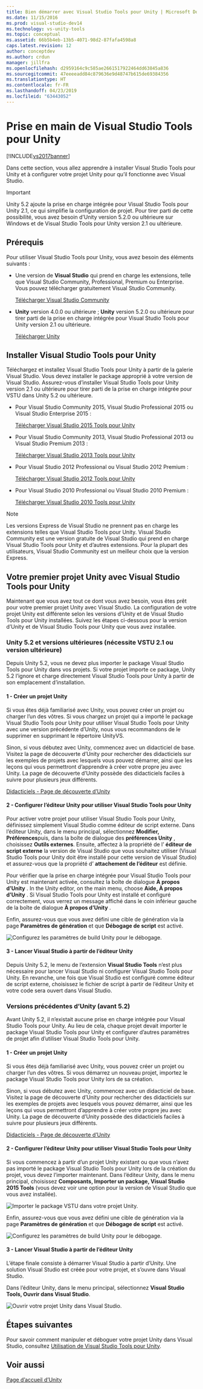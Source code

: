 ```yaml
---
title: Bien démarrer avec Visual Studio Tools pour Unity | Microsoft Docs
ms.date: 11/15/2016
ms.prod: visual-studio-dev14
ms.technology: vs-unity-tools
ms.topic: conceptual
ms.assetid: 66b5b4eb-13b5-4071-98d2-87fafa4598a8
caps.latest.revision: 12
author: conceptdev
ms.author: crdun
manager: jillfra
ms.openlocfilehash: d2959164c9c585ae2661517922464dd63845a836
ms.sourcegitcommit: 47eeeeadd84c879636e9d48747b615de69384356
ms.translationtype: HT
ms.contentlocale: fr-FR
ms.lasthandoff: 04/23/2019
ms.locfileid: "63443052"
---
```

# <a name="getting-started-with-visual-studio-tools-for-unity"></a>Prise en main de Visual Studio Tools pour Unity
[!INCLUDE[vs2017banner](../includes/vs2017banner.md)]

Dans cette section, vous allez apprendre à installer Visual Studio Tools pour Unity et à configurer votre projet Unity pour qu’il fonctionne avec Visual Studio.  
  
> [!IMPORTANT]
> Unity 5.2 ajoute la prise en charge intégrée pour Visual Studio Tools pour Unity 2.1, ce qui simplifie la configuration de projet. Pour tirer parti de cette possibilité, vous avez besoin d’Unity version 5.2.0 ou ultérieure sur Windows et de Visual Studio Tools pour Unity version 2.1 ou ultérieure.  
  
## <a name="prerequisites"></a>Prérequis  
 Pour utiliser Visual Studio Tools pour Unity, vous avez besoin des éléments suivants :  
  
- Une version de **Visual Studio** qui prend en charge les extensions, telle que Visual Studio Community, Professional, Premium ou Enterprise. Vous pouvez télécharger gratuitement Visual Studio Community.  
  
     [Télécharger Visual Studio Community](http://www.visualstudio.com/downloads/download-visual-studio-vs)  
  
- **Unity** version 4.0.0 ou ultérieure ; **Unity** version 5.2.0 ou ultérieure pour tirer parti de la prise en charge intégrée pour Visual Studio Tools pour Unity version 2.1 ou ultérieure.  
  
     [Télécharger Unity](https://unity3d.com/get-unity/download)  
  
## <a name="install-visual-studio-tools-for-unity"></a>Installer Visual Studio Tools pour Unity  
 Téléchargez et installez Visual Studio Tools pour Unity à partir de la galerie Visual Studio. Vous devez installer le package approprié à votre version de Visual Studio. Assurez-vous d’installer Visual Studio Tools pour Unity version 2.1 ou ultérieure pour tirer parti de la prise en charge intégrée pour VSTU dans Unity 5.2 ou ultérieure.  
  
- Pour Visual Studio Community 2015, Visual Studio Professional 2015 ou Visual Studio Enterprise 2015 :  
  
     [Télécharger Visual Studio 2015 Tools pour Unity](https://visualstudiogallery.msdn.microsoft.com/8d26236e-4a64-4d64-8486-7df95156aba9)  
  
- Pour Visual Studio Community 2013, Visual Studio Professional 2013 ou Visual Studio Premium 2013 :  
  
     [Télécharger Visual Studio 2013 Tools pour Unity](https://visualstudiogallery.msdn.microsoft.com/20b80b8c-659b-45ef-96c1-437828fe7cf2)  
  
- Pour Visual Studio 2012 Professional ou Visual Studio 2012 Premium :  
  
     [Télécharger Visual Studio 2012 Tools pour Unity](https://visualstudiogallery.msdn.microsoft.com/7ab11d2a-f413-4ed6-b3de-ff1d05157714)  
  
- Pour Visual Studio 2010 Professional ou Visual Studio 2010 Premium :  
  
     [Télécharger Visual Studio 2010 Tools pour Unity](https://visualstudiogallery.msdn.microsoft.com/6e536faa-ce73-494a-a746-6a14753015f1)  
  
> [!NOTE]
> Les versions Express de Visual Studio ne prennent pas en charge les extensions telles que Visual Studio Tools pour Unity. Visual Studio Community est une version gratuite de Visual Studio qui prend en charge Visual Studio Tools pour Unity et d’autres extensions. Pour la plupart des utilisateurs, Visual Studio Community est un meilleur choix que la version Express.  
  
## <a name="your-first-unity-project-with-visual-studio-tools-for-unity"></a>Votre premier projet Unity avec Visual Studio Tools pour Unity  
 Maintenant que vous avez tout ce dont vous avez besoin, vous êtes prêt pour votre premier projet Unity avec Visual Studio. La configuration de votre projet Unity est différente selon les versions d’Unity et de Visual Studio Tools pour Unity installées. Suivez les étapes ci-dessous pour la version d’Unity et de Visual Studio Tools pour Unity que vous avez installée.  
  
### <a name="unity-52-and-higher-requires-vstu-21-or-higher"></a>Unity 5.2 et versions ultérieures (nécessite VSTU 2.1 ou version ultérieure)  
 Depuis Unity 5.2, vous ne devez plus importer le package Visual Studio Tools pour Unity dans vos projets. Si votre projet importe ce package, Unity 5.2 l’ignore et charge directement Visual Studio Tools pour Unity à partir de son emplacement d’installation.  
  
#### <a name="1---create-a-unity-project"></a>1 - Créer un projet Unity  
 Si vous êtes déjà familiarisé avec Unity, vous pouvez créer un projet ou charger l’un des vôtres. Si vous chargez un projet qui a importé le package Visual Studio Tools pour Unity pour utiliser Visual Studio Tools pour Unity avec une version précédente d’Unity, nous vous recommandons de le supprimer en supprimant le répertoire UnityVS.  
  
 Sinon, si vous débutez avec Unity, commencez avec un didacticiel de base. Visitez la page de découverte d’Unity pour rechercher des didacticiels sur les exemples de projets avec lesquels vous pouvez démarrer, ainsi que les leçons qui vous permettront d’apprendre à créer votre propre jeu avec Unity. La page de découverte d’Unity possède des didacticiels faciles à suivre pour plusieurs jeux différents.  
  
 [Didacticiels - Page de découverte d’Unity](http://unity3d.com/learn/tutorials/modules)  
  
#### <a name="2---configure-unity-editor-to-use-visual-studio-tools-for-unity"></a>2 - Configurer l’éditeur Unity pour utiliser Visual Studio Tools pour Unity  
 Pour activer votre projet pour utiliser Visual Studio Tools pour Unity, définissez simplement Visual Studio comme éditeur de script externe. Dans l’éditeur Unity, dans le menu principal, sélectionnez **Modifier, Préférences**puis, dans la boîte de dialogue des **préférences Unity** , choisissez **Outils externes**. Ensuite, affectez à la propriété de l’ **éditeur de script externe** la version de Visual Studio que vous souhaitez utiliser (Visual Studio Tools pour Unity doit être installé pour cette version de Visual Studio) et assurez-vous que la propriété d’ **attachement de l’éditeur** est définie.  
  
 Pour vérifier que la prise en charge intégrée pour Visual Studio Tools pour Unity est maintenant activée, consultez la boîte de dialogue **À propos d’Unity** . In the Unity editor, on the main menu, choose **Aide, À propos d’Unity** . Si Visual Studio Tools pour Unity est installé et configuré correctement, vous verrez un message affiché dans le coin inférieur gauche de la boîte de dialogue **À propos d’Unity** .  
  
 Enfin, assurez-vous que vous avez défini une cible de génération via la page **Paramètres de génération** et que **Débogage de script** est activé.  
  
 ![Configurez les paramètres de build Unity pour le débogage.](../cross-platform/media/vstu-debugging-build-settings.png "vstu_debugging_build_settings")  
  
#### <a name="3---launch-visual-studio-from-the-unity-editor"></a>3 - Lancer Visual Studio à partir de l’éditeur Unity  
 Depuis Unity 5.2, le menu de l’extension **Visual Studio Tools** n’est plus nécessaire pour lancer Visual Studio ni configurer Visual Studio Tools pour Unity. En revanche, une fois que Visual Studio est configuré comme éditeur de script externe, choisissez le fichier de script à partir de l’éditeur Unity et votre code sera ouvert dans Visual Studio.  
  
### <a name="previous-versions-of-unity-pre-52"></a>Versions précédentes d’Unity (avant 5.2)  
 Avant Unity 5.2, il n’existait aucune prise en charge intégrée pour Visual Studio Tools pour Unity. Au lieu de cela, chaque projet devait importer le package Visual Studio Tools pour Unity et configurer d’autres paramètres de projet afin d’utiliser Visual Studio Tools pour Unity.  
  
#### <a name="1---create-a-unity-project"></a>1 - Créer un projet Unity  
 Si vous êtes déjà familiarisé avec Unity, vous pouvez créer un projet ou charger l’un des vôtres. Si vous démarrez un nouveau projet, importez le package Visual Studio Tools pour Unity lors de sa création.  
  
 Sinon, si vous débutez avec Unity, commencez avec un didacticiel de base. Visitez la page de découverte d’Unity pour rechercher des didacticiels sur les exemples de projets avec lesquels vous pouvez démarrer, ainsi que les leçons qui vous permettront d’apprendre à créer votre propre jeu avec Unity. La page de découverte d’Unity possède des didacticiels faciles à suivre pour plusieurs jeux différents.  
  
 [Didacticiels - Page de découverte d’Unity](http://unity3d.com/learn/tutorials/modules)  
  
#### <a name="2---configure-unity-editor-to-use-visual-studio-tools-for-unity"></a>2 - Configurer l’éditeur Unity pour utiliser Visual Studio Tools pour Unity  
 Si vous commencez à partir d’un projet Unity existant ou que vous n’avez pas importé le package Visual Studio Tools pour Unity lors de la création du projet, vous devez l’importer maintenant. Dans l’éditeur Unity, dans le menu principal, choisissez **Composants, Importer un package, Visual Studio 2015 Tools** (vous devez voir une option pour la version de Visual Studio que vous avez installée).  
  
 ![Importer le package VSTU dans votre projet Unity.](../cross-platform/media/vstu-configure-unity-import-vstu.png "vstu_configure_unity_import_vstu")  
  
 Enfin, assurez-vous que vous avez défini une cible de génération via la page **Paramètres de génération** et que **Débogage de script** est activé.  
  
 ![Configurez les paramètres de build Unity pour le débogage.](../cross-platform/media/vstu-debugging-build-settings.png "vstu_debugging_build_settings")  
  
#### <a name="3---launch-visual-studio-from-unity-editor"></a>3 - Lancer Visual Studio à partir de l’éditeur Unity  
 L’étape finale consiste à démarrer Visual Studio à partir d’Unity. Une solution Visual Studio est créée pour votre projet, et s’ouvre dans Visual Studio.  
  
 Dans l’éditeur Unity, dans le menu principal, sélectionnez **Visual Studio Tools, Ouvrir dans Visual Studio**.  
  
 ![Ouvrir votre projet Unity dans Visual Studio.](../cross-platform/media/vstu-configure-open-in-visual-studio.png "vstu_configure_open_in_visual_studio")  
  
## <a name="next-steps"></a>Étapes suivantes  
 Pour savoir comment manipuler et déboguer votre projet Unity dans Visual Studio, consultez [Utilisation de Visual Studio Tools pour Unity](../cross-platform/getting-started-with-visual-studio-tools-for-unity.md).  
  
## <a name="see-also"></a>Voir aussi  
 [Page d’accueil d’Unity](http://unity3d.com)
